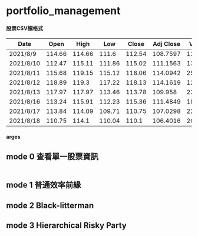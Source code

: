 # portfolio_management

#### 股票CSV檔格式
| Date      | Open   | High   | Low    | Close  | Adj Close | Volume  |
| --------- | ------ | ------ | ------ | ------ | --------- | ------- |
| 2021/8/9  | 114.66 | 114.66 | 111.6  | 112.54 | 108.7597  | 1346900 |
| 2021/8/10 | 112.47 | 115.11 | 111.86 | 115.02 | 111.1563  | 1315600 |
| 2021/8/11 | 115.68 | 119.15 | 115.12 | 118.06 | 114.0942  | 2565500 |
| 2021/8/12 | 118.89 | 119.3  | 117.22 | 118.13 | 114.1619  | 1248600 |
| 2021/8/13 | 117.97 | 117.97 | 113.46 | 113.78 | 109.958   | 2293200 |
| 2021/8/16 | 113.24 | 115.91 | 112.23 | 115.36 | 111.4849  | 1833100 |
| 2021/8/17 | 113.84 | 114.09 | 109.71 | 110.75 | 107.0298  | 2212300 |
| 2021/8/18 | 110.75 | 114.1  | 110.04 | 110.1  | 106.4016  | 2079300 |

#### arges


## mode 0 查看單一股票資訊
```python=

```
## mode 1 普通效率前緣
## mode 2 Black-litterman
## mode 3 Hierarchical Risky Party
